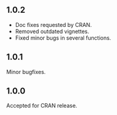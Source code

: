 ## 1.0.2

- Doc fixes requested by CRAN.
- Removed outdated vignettes.
- Fixed minor bugs in several functions.

## 1.0.1

Minor bugfixes.

## 1.0.0 

Accepted for CRAN release.
